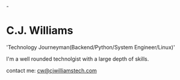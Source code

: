 -<h1>C.J. Williams</h1> 

'Technology Journeyman(Backend/Python/System Engineer/Linux)'

I'm a well rounded technolgist with a large depth of skills.

contact me: cw@cjwilliamstech.com
  

<!---
cjwilliamstech/cjwilliamstech is a ✨ special ✨ repository because its `README.md` (this file) appears on your GitHub profile.
You can click the Preview link to take a look at your changes.
--->
